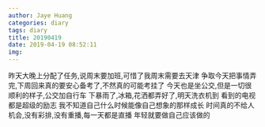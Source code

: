 ```yaml
---
author: Jaye Huang
categories: diary
tags: diary
title: 20190419
date: 2019-04-19 08:52:11
img:
---
```


昨天大晚上分配了任务,说周末要加班,可惜了我周末需要去天津
争取今天把事情弄完,下周回来真的要安心备考了,不然真的可能考挂了
今天也是坐公交,但是一切很顺利的样子,公交加自行车
下暴雨了,冰箱,花洒都弄好了,明天洗衣机到
看到的电视都是超级的励志
我不知道自己什么时候能像自己想象的那样成长
时间真的不给人机会,没有彩排,没有重播,每一天都是直播
年轻就要做自己应该做的